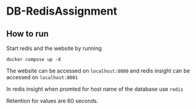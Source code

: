 # DB-RedisAssignment

## How to run
Start redis and the website by running
```
docker compose up -d
```
The website can be accessed on `localhost:8080` and redis insight can be accessed on `localhost:8001`

In redis insight when promted for host name of the database use `redis`


Retention for values are 60 seconds. 